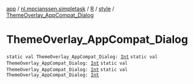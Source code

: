 [app](../../../index.md) / [nl.mpcjanssen.simpletask](../../index.md) / [R](../index.md) / [style](index.md) / [ThemeOverlay_AppCompat_Dialog](.)

# ThemeOverlay_AppCompat_Dialog

`static val ThemeOverlay_AppCompat_Dialog: `[`Int`](https://kotlinlang.org/api/latest/jvm/stdlib/kotlin/-int/index.html)
`static val ThemeOverlay_AppCompat_Dialog: `[`Int`](https://kotlinlang.org/api/latest/jvm/stdlib/kotlin/-int/index.html)
`static val ThemeOverlay_AppCompat_Dialog: `[`Int`](https://kotlinlang.org/api/latest/jvm/stdlib/kotlin/-int/index.html)
`static val ThemeOverlay_AppCompat_Dialog: `[`Int`](https://kotlinlang.org/api/latest/jvm/stdlib/kotlin/-int/index.html)